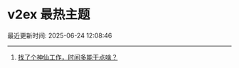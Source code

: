 # v2ex 最热主题

最近更新时间: 2025-06-24 12:08:46

--- 
1. [找了个神仙工作，时间多能干点啥？](https://www.v2ex.com/t/1140565) 
